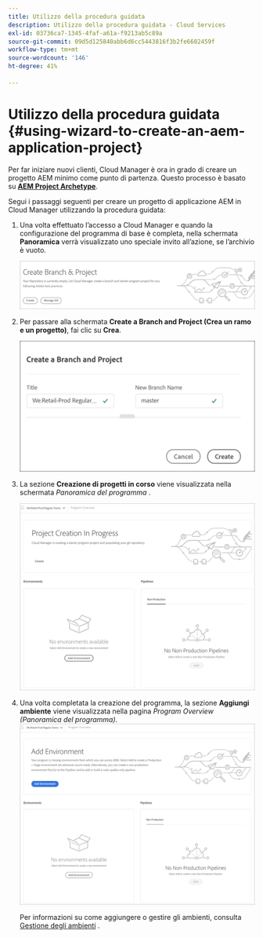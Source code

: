 ```yaml
---
title: Utilizzo della procedura guidata
description: Utilizzo della procedura guidata - Cloud Services
exl-id: 03736ca7-1345-4faf-a61a-f9213ab5c89a
source-git-commit: 09d5d125840abb6d6cc5443816f3b2fe6602459f
workflow-type: tm+mt
source-wordcount: '146'
ht-degree: 41%

---
```


# Utilizzo della procedura guidata {#using-wizard-to-create-an-aem-application-project}

Per far iniziare nuovi clienti, Cloud Manager è ora in grado di creare un progetto AEM minimo come punto di partenza. Questo processo è basato su [**AEM Project Archetype**](https://github.com/Adobe-Marketing-Cloud/aem-project-archetype).


Segui i passaggi seguenti per creare un progetto di applicazione AEM in Cloud Manager utilizzando la procedura guidata:

1. Una volta effettuato l’accesso a Cloud Manager e quando la configurazione del programma di base è completa, nella schermata **Panoramica** verrà visualizzato uno speciale invito all’azione, se l’archivio è vuoto.

   ![](assets/create-wizard1.png)

1. Per passare alla schermata **Create a Branch and Project (Crea un ramo e un progetto)**, fai clic su **Crea**.

   ![](assets/create-wizard2.png)

1. La sezione **Creazione di progetti in corso** viene visualizzata nella schermata *Panoramica del programma* .

   ![](assets/create-wizard3.png)

1. Una volta completata la creazione del programma, la sezione **Aggiungi ambiente** viene visualizzata nella pagina *Program Overview (Panoramica del programma)*.
   ![](assets/create-wizard4.png)

   Per informazioni su come aggiungere o gestire gli ambienti, consulta [Gestione degli ambienti](/help/implementing/cloud-manager/manage-environments.md) .
